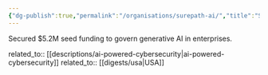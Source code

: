 ```yaml
---
{"dg-publish":true,"permalink":"/organisations/surepath-ai/","title":"SurePath AI"}
---
```



Secured $5.2M seed funding to govern generative AI in enterprises.

related_to:: [[descriptions/ai-powered-cybersecurity\|ai-powered-cybersecurity]]
related_to:: [[digests/usa\|USA]]
